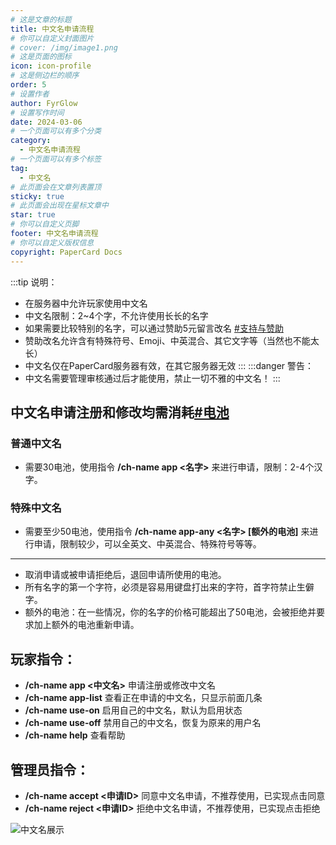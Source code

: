 ```yaml
---
# 这是文章的标题
title: 中文名申请流程
# 你可以自定义封面图片
# cover: /img/image1.png
# 这是页面的图标
icon: icon-profile
# 这是侧边栏的顺序
order: 5
# 设置作者
author: FyrGlow
# 设置写作时间
date: 2024-03-06
# 一个页面可以有多个分类
category:
  - 中文名申请流程
# 一个页面可以有多个标签
tag:
  - 中文名
# 此页面会在文章列表置顶
sticky: true
# 此页面会出现在星标文章中
star: true
# 你可以自定义页脚
footer: 中文名申请流程
# 你可以自定义版权信息
copyright: PaperCard Docs
---
```

:::tip 说明：
- 在服务器中允许玩家使用中文名
- 中文名限制：2~4个字，不允许使用长长的名字
- 如果需要比较特别的名字，可以通过赞助5元留言改名 [#支持与赞助](/tutorial/server/support.html)
- 赞助改名允许含有特殊符号、Emoji、中英混合、其它文字等（当然也不能太长）
- 中文名仅在PaperCard服务器有效，在其它服务器无效
:::
:::danger 警告：
- 中文名需要管理审核通过后才能使用，禁止一切不雅的中文名！
:::
## 中文名申请注册和修改均需消耗[#电池](/docs/preface.html#%E5%85%B3%E4%BA%8E%E7%94%B5%E6%B1%A0)
### 普通中文名
- 需要30电池，使用指令 **/ch-name app <名字>** 来进行申请，限制：2-4个汉字。
### 特殊中文名
- 需要至少50电池，使用指令 **/ch-name app-any <名字> [额外的电池]** 来进行申请，限制较少，可以全英文、中英混合、特殊符号等等。
----
- 取消申请或被申请拒绝后，退回申请所使用的电池。
- 所有名字的第一个字符，必须是容易用键盘打出来的字符，首字符禁止生僻字。
- 额外的电池：在一些情况，你的名字的价格可能超出了50电池，会被拒绝并要求加上额外的电池重新申请。

## 玩家指令：
- **/ch-name app <中文名>** 申请注册或修改中文名
- **/ch-name app-list** 查看正在申请的中文名，只显示前面几条
- **/ch-name use-on** 启用自己的中文名，默认为启用状态
- **/ch-name use-off** 禁用自己的中文名，恢复为原来的用户名
- **/ch-name help** 查看帮助
## 管理员指令：
- **/ch-name accept <申请ID>** 同意中文名申请，不推荐使用，已实现点击同意
- **/ch-name reject <申请ID>** 拒绝中文名申请，不推荐使用，已实现点击拒绝

![中文名展示](/pic/玩家名.png)